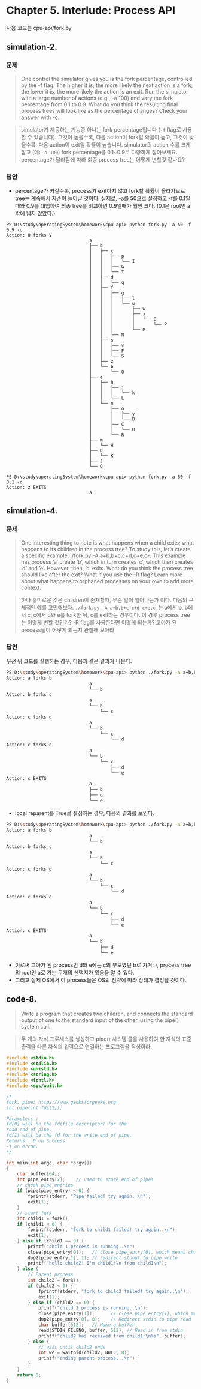# Chapter 5. Interlude: Process API
사용 코드는 cpu-api/fork.py
## simulation-2.
### 문제
> One control the simulator gives you is the fork percentage, controlled by the -f flag. The higher it is, the more likely the next action is a fork; the lower it is, the more likely the action is an exit. Run the simulator with a large number of actions (e.g., -a 100) and vary the fork percentage from 0.1 to 0.9. What do you think the resulting final process trees will look like as the percentage changes? Check your answer with -c.

> simulator가 제공하는 기능중 하나는 fork percentage입니다 (`-f` flag로 사용할 수 있습니다). 그것이 높을수록, 다음 action이 fork일 확률이 높고, 그것이 낮을수록, 다음 action이 exit일 확률이 높습니다. simulator의 action 수를 크게 잡고 (예: `-a 100`) fork percentage를 0.1~0.9로 다양하게 잡아보세요. percentage가 달라짐에 따라 최종 process tree는 어떻게 변할것 같나요?
### 답안
* percentage가 커질수록, process가 exit하지 않고 fork할 확률이 올라가므로 tree는 계속해서 자손이 늘어날 것이다. 실제로, -a를 50으로 설정하고 -f를 0.1일때와 0.9를 대입하여 최종 tree를 비교하면 0.9일때가 훨씬 크다. (0.1은 root인 a밖에 남지 않았다.)
```
PS D:\study\operatingSystem\homework\cpu-api> python fork.py -a 50 -f 0.9 -c
Action: O forks V
                               a
                               ├── b
                               │   ├── c
                               │   │   ├── p
                               │   │   │   └── I
                               │   │   ├── G
                               │   │   └── T
                               │   ├── d
                               │   │   └── q
                               │   ├── f
                               │   │   ├── g
                               │   │   │   ├── l
                               │   │   │   └── u
                               │   │   │       ├── w
                               │   │   │       ├── x
                               │   │   │       │   └── E
                               │   │   │       │       └── P
                               │   │   │       └── M
                               │   │   └── N
                               │   ├── s
                               │   │   ├── v
                               │   │   ├── F
                               │   │   └── S
                               │   ├── z
                               │   └── A
                               │       └── Q
                               ├── e
                               │   ├── h
                               │   │   ├── j
                               │   │   │   └── k
                               │   │   └── L
                               │   └── n
                               │       ├── o
                               │       │   ├── y
                               │       │   └── B
                               │       ├── C
                               │       │   └── U
                               │       └── R
                               ├── m
                               │   └── H
                               ├── D
                               │   └── K
                               ├── J
                               └── O
```
```
PS D:\study\operatingSystem\homework\cpu-api> python fork.py -a 50 -f 0.1 -c
Action: z EXITS
                               a
```
## simulation-4.
### 문제
> One interesting thing to note is what happens when a child exits; what happens to its children in the process tree? To study this, let’s create a specific example: ./fork.py -A a+b,b+c,c+d,c+e,c-. This example has process ’a’ create ’b’, which in turn creates ’c’, which then creates ’d’ and ’e’. However, then, ’c’ exits. What do you think the process tree should like after the exit? What if you use the -R flag? Learn more about what happens to orphaned processes on your own to add more context.

> 하나 흥미로운 것은 chlidren이 존재할때, 무슨 일이 일어나는가 이다. 다음의 구체적인 예를 고민해보자. `./fork.py -A a+b,b+c,c+d,c+e,c-`는 a에서 b, b에서 c, c에서 d와 e를 fork한 뒤, c를 exit하는 경우이다. 이 경우 process tree는 어떻게 변할 것인가? -R flag를 사용한다면 어떻게 되는가? 고아가 된 process들이 어떻게 되는지 관찰해 보아라
### 답안
우선 위 코드를 실행하는 경우, 다음과 같은 결과가 나온다.
```bash
PS D:\study\operatingSystem\homework\cpu-api> python ./fork.py -A a+b,b+c,c+d,c+e,c- -c
Action: a forks b
                               a
                               └── b
Action: b forks c
                               a
                               └── b
                                   └── c
Action: c forks d
                               a
                               └── b
                                   └── c
                                       └── d
Action: c forks e
                               a
                               └── b
                                   └── c
                                       ├── d
                                       └── e
Action: c EXITS
                               a
                               ├── b
                               ├── d
                               └── e
```
* local reparent를 True로 설정하는 경우, 다음의 결과를 보인다.
```bash
PS D:\study\operatingSystem\homework\cpu-api> python ./fork.py -A a+b,b+c,c+d,c+e,c- -c -R
Action: a forks b
                               a
                               └── b
Action: b forks c
                               a
                               └── b
                                   └── c
Action: c forks d
                               a
                               └── b
                                   └── c
                                       └── d
Action: c forks e
                               a
                               └── b
                                   └── c
                                       ├── d
                                       └── e
Action: c EXITS
                               a
                               └── b
                                   ├── d
                                   └── e
```
* 이로써 고아가 된 process인 d와 e에는 c의 부모였던 b로 가거나, process tree의 root인 a로 가는 두개의 선택지가 있음을 알 수 있다.
* 그리고 실제 OS에서 이 process들은 OS의 전략에 따라 상태가 결정될 것이다.

## code-8.
> Write a program that creates two children, and connects the standard output of one to the standard input of the other, using the pipe() system call.

> 두 개의 자식 프로세스를 생성하고 pipe() 시스템 콜을 사용하여 한 자식의 표준 출력을 다른 자식의 입력으로 연결하는 프로그램을 작성하라.

```c
#include <stdio.h>
#include <stdlib.h>
#include <unistd.h>
#include <string.h>
#include <fcntl.h>
#include <sys/wait.h>

/*
fork, pipe: https://www.geeksforgeeks.org
int pipe(int fds[2]);

Parameters :
fd[0] will be the fd(file descriptor) for the 
read end of pipe.
fd[1] will be the fd for the write end of pipe.
Returns : 0 on Success.
-1 on error.
*/

int main(int argc, char *argv[])
{
    char buffer[64];
    int pipe_entry[2];    // used to store end of pipes
    // check pipe entries
    if (pipe(pipe_entry) < 0) {
        fprintf(stderr, "Pipe failed! try again..\n");
        exit(1);
    }
    // start fork
    int child1 = fork();
    if (child1 < 0) {
        fprintf(stderr, "fork to child1 failed! try again..\n");
        exit(1);
    } else if (child1 == 0) {
        printf("child 1 process is running..\n");
        close(pipe_entry[0]);   // close pipe_entry[0], which means child1 only writes into pipe
        dup2(pipe_entry[1], 1); // redirect stdout to pipe write
        printf("hello child2! I'm child1!\n-from child1\n");
    } else {
        // Parent process
        int child2 = fork();
        if (child2 < 0) {
            fprintf(stderr, "fork to child2 failed! try again..\n");
            exit(1);
        } else if (child2 == 0) {
            printf("child 2 process is running..\n");
            close(pipe_entry[1]);      // close pipe_entry[1], which means child2 only reads from pipe
            dup2(pipe_entry[0], 0);    // Redirect stdin to pipe read
            char buffer[512];   // Make a buffer
            read(STDIN_FILENO, buffer, 512); // Read in from stdin
            printf("chlid2 has received from child1:\n%s", buffer);     // Print out buffer
        } else {
            // wait until child2 ends
            int wc = waitpid(child2, NULL, 0);
            printf("ending parent process...\n");
        }
    }
    return 0;
}
```